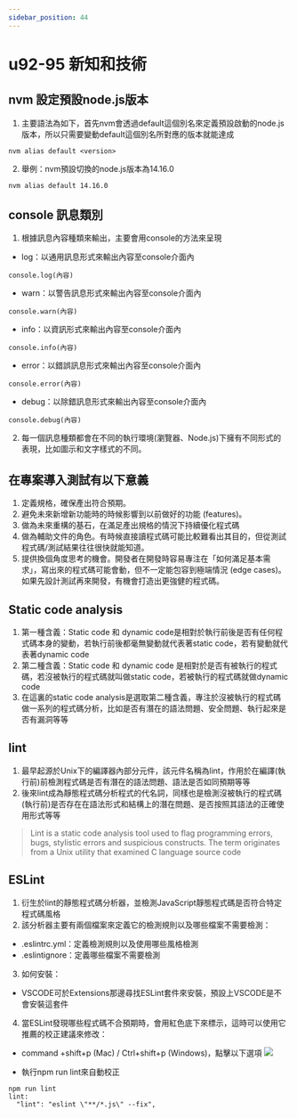 ```yaml
---
sidebar_position: 44
---
```


# u92-95 新知和技術 

## nvm 設定預設node.js版本
1. 主要語法為如下，首先nvm會透過default這個別名來定義預設啟動的node.js版本，所以只需要變動default這個別名所對應的版本就能達成
```
nvm alias default <version>
```
2. 舉例：nvm預設切換的node.js版本為14.16.0
```
nvm alias default 14.16.0
```


## console 訊息類別
1. 根據訊息內容種類來輸出，主要會用console的方法來呈現
  - log：以通用訊息形式來輸出內容至console介面內
  ```
  console.log(內容)
  ```
  - warn：以警告訊息形式來輸出內容至console介面內
  ```
  console.warn(內容)
  ```
  - info：以資訊形式來輸出內容至console介面內
  ```
  console.info(內容)
  ```
  - error：以錯誤訊息形式來輸出內容至console介面內
  ```
  console.error(內容)
  ```
  - debug：以除錯訊息形式來輸出內容至console介面內
  ```
  console.debug(內容)
  ```
2. 每一個訊息種類都會在不同的執行環境(瀏覽器、Node.js)下擁有不同形式的表現，比如圖示和文字樣式的不同。


## 在專案導入測試有以下意義
1. 定義規格，確保產出符合預期。
2. 避免未來新增新功能時的時候影響到以前做好的功能 (features)。
3. 做為未來重構的基石，在滿足產出規格的情況下持續優化程式碼
4. 做為輔助文件的角色。有時候直接讀程式碼可能比較難看出其目的，但從測試程式碼/測試結果往往很快就能知道。
5. 提供換個角度思考的機會。開發者在開發時容易專注在「如何滿足基本需求」，寫出來的程式碼可能會動，但不一定能包容到極端情況 (edge cases)。如果先設計測試再來開發，有機會打造出更強健的程式碼。



## Static code analysis
1. 第一種含義：Static code 和 dynamic code是相對於執行前後是否有任何程式碼本身的變動，若執行前後都毫無變動就代表著static code，若有變動就代表著dynamic code
2. 第二種含義：Static code 和 dynamic code 是相對於是否有被執行的程式碼，若沒被執行的程式碼就叫做static code，若被執行的程式碼就做dynamic code
3. 在這裏的static code analysis是選取第二種含義，專注於沒被執行的程式碼做一系列的程式碼分析，比如是否有潛在的語法問題、安全問題、執行起來是否有漏洞等等

## lint
1. 最早起源於Unix下的編譯器內部分元件，該元件名稱為lint，作用於在編譯(執行前)前檢測程式碼是否有潛在的語法問題、語法是否如同預期等等
2. 後來lint成為靜態程式碼分析程式的代名詞，同樣也是檢測沒被執行的程式碼(執行前)是否存在在語法形式和結構上的潛在問題、是否按照其語法的正確使用形式等等
> Lint is a static code analysis tool used to flag programming errors, bugs, stylistic errors and suspicious constructs. The term originates from a Unix utility that examined C language source code

## ESLint
1. 衍生於lint的靜態程式碼分析器，並檢測JavaScript靜態程式碼是否符合特定程式碼風格
2. 該分析器主要有兩個檔案來定義它的檢測規則以及哪些檔案不需要檢測：
  - .eslintrc.yml：定義檢測規則以及使用哪些風格檢測
  - .eslintignore：定義哪些檔案不需要檢測
3. 如何安裝：
  - VSCODE可於Extensions那邊尋找ESLint套件來安裝，預設上VSCODE是不會安裝這套件
4. 當ESLint發現哪些程式碼不合預期時，會用紅色底下來標示，這時可以使用它推薦的校正建議來修改：
  - command +shift+p (Mac) / Ctrl+shift+p (Windows)，點擊以下選項
  ![](https://res.cloudinary.com/dqfxgtyoi/image/upload/v1643028427/blog/forumProject/config/sesint_lw2vkk.png)

  - 執行npm run lint來自動校正
  ```
  npm run lint
  lint:
    "lint": "eslint \"**/*.js\" --fix",
  ```